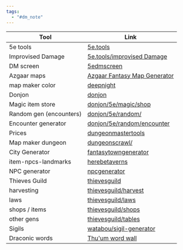 ```yaml
---
tags:
  - "#dm_note"
---
```


| Tool                    | Link                                                                                                                                                                       |
| ----------------------- | -------------------------------------------------------------------------------------------------------------------------------------------------------------------------- |
| 5e tools                | [5e.tools](https://5e.tools/)                                                                                                                                              |
| Improvised Damage       | [5e.tools/improvised Damage](https://5e.tools/trapshazards.html#improvised%20damage_dmg)                                                                                   |
| DM screen               | [5edmscreen](https://ceryliae.github.io/5edmscreen/#WildMagicSurge)                                                                                                        |
| Azgaar maps             | [Azgaar Fantasy Map Generator](https://azgaar.github.io/Fantasy-Map-Generator/)                                                                                            |
| map maker color         | [deepnight](https://deepnight.net/tools/rpg-map/)                                                                                                                          |
| Donjon                  | [donjon](https://donjon.bin.sh/)                                                                                                                                           |
| Magic item store        | [donjon/5e/magic/shop](https://donjon.bin.sh/5e/magic/shop.html)                                                                                                           |
| Random gen (encounters) | [donjon/5e/random/](https://donjon.bin.sh/5e/random/)                                                                                                                      |
| Encounter generator     | [donjon/5e/random/encounter](https://donjon.bin.sh/5e/random/#type=encounter;encounter-n_pc=4;encounter-level=1;encounter-difficulty=easy;encounter-environment=underdark) |
| Prices                  | [dungeonmastertools](https://dungeonmastertools.github.io/items.html)                                                                                                      |
| Map maker dungeon       | [dungeonscrawl/](https://app.dungeonscrawl.com/)                                                                                                                           |
| City Generator          | [fantasytowngenerator](https://www.fantasytowngenerator.com/)                                                                                                              |
| item-npcs-landmarks     | [herebetaverns](https://www.herebetaverns.com/)                                                                                                                            |
| NPC generator           | [npcgenerator](https://www.npcgenerator.com/)                                                                                                                              |
| Thieves Guild           | [thievesguild](https://www.thievesguild.cc/)                                                                                                                               |
| harvesting              | [thievesguild/harvest](https://www.thievesguild.cc/harvest/)                                                                                                               |
| laws                    | [thievesguild/laws](https://www.thievesguild.cc/laws/)                                                                                                                     |
| shops / items           | [thievesguild/shops](https://www.thievesguild.cc/shops/)                                                                                                                   |
| other gens              | [thievesguild/tables](https://www.thievesguild.cc/tables/)                                                                                                                 |
| Sigils                  | [watabou/sigil-generator](https://watabou.itch.io/sigil-generator)                                                                                                         |
| Draconic words          | [Thu'um word wall](https://www.thuum.org/learn/practice/word-walls.php)                                                                                                    |
